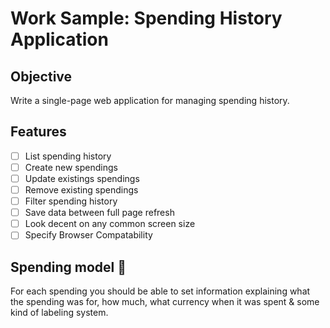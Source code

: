 Work Sample: Spending History Application
=========================================

Objective
---------
Write a single-page web application for managing spending history.

Features
--------
- [ ] List spending history
- [ ] Create new spendings
- [ ] Update existings spendings
- [ ] Remove existing spendings
- [ ] Filter spending history
- [ ] Save data between full page refresh
- [ ] Look decent on any common screen size
- [ ] Specify Browser Compatability

Spending model :money_with_wings:
--------------
For each spending you should be able to set information explaining what the spending was for, how much, what currency when it was spent & some kind of labeling system.
